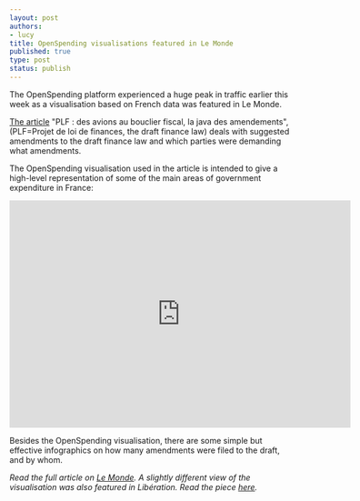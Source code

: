 ```yaml
---
layout: post
authors:
- lucy
title: OpenSpending visualisations featured in Le Monde 
published: true
type: post
status: publish
---
```


The OpenSpending platform experienced a huge peak in traffic earlier this week as a visualisation based on French data was featured in Le Monde. 

[The article](http://www.lemonde.fr/politique/article/2012/10/16/plf-des-avions-au-bouclier-fiscal-la-java-des-amendements_1776093_823448.html?xtmc=depenses&xtcr=52) "PLF : des avions au bouclier fiscal, la java des amendements", (PLF=Projet de loi de finances, the draft finance law) deals with suggested amendments to the draft finance law and which parties were demanding what amendments.    

The OpenSpending visualisation used in the article is intended to give a high-level representation of some of the main areas of government expenditure in France: 

<iframe width='600' height='400' src='http://openspending.org/plf_2013_depenses/embed?widget=treemap&state=%7B%22drilldowns%22%3A%5B%22poste%22%5D%2C%22year%22%3A2013%2C%22cuts%22%3A%7B%7D%7D&width=600&height=400' frameborder='0'></iframe>

Besides the OpenSpending visualisation, there are some simple but effective infographics on how many amendments were filed to the draft, and by whom. 

*Read the full article on [Le Monde](http://www.lemonde.fr/politique/article/2012/10/16/plf-des-avions-au-bouclier-fiscal-la-java-des-amendements_1776093_823448.html?xtmc=depenses&xtcr=52).*
*A slightly different view of the visualisation was also featured in Libération. Read the piece [here](http://www.liberation.fr/politiques/2012/10/18/budget-comment-depenser-371-milliards_854160).*
